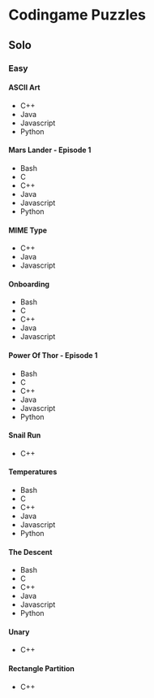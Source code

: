 # Codingame Puzzles

## Solo

### Easy

#### ASCII Art

-   C++
-   Java
-   Javascript
-   Python

#### Mars Lander - Episode 1

-   Bash
-   C
-   C++
-   Java
-   Javascript
-   Python

#### MIME Type

-   C++
-   Java
-   Javascript

#### Onboarding

-   Bash
-   C
-   C++
-   Java
-   Javascript

#### Power Of Thor - Episode 1

-   Bash
-   C
-   C++
-   Java
-   Javascript
-   Python

#### Snail Run

-   C++

#### Temperatures

-   Bash
-   C
-   C++
-   Java
-   Javascript
-   Python

#### The Descent

-   Bash
-   C
-   C++
-   Java
-   Javascript
-   Python

#### Unary

-   C++

#### Rectangle Partition

-   C++
